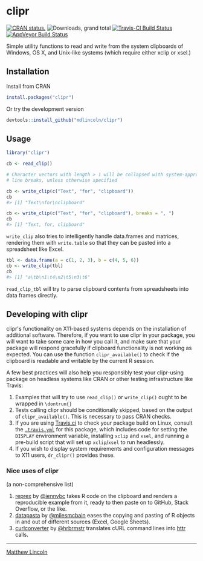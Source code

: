 
<!-- README.md is generated from README.Rmd. Please edit that file -->
clipr
=====

[![CRAN status.](http://www.r-pkg.org/badges/version/clipr)](http://www.r-pkg.org/pkg/clipr) ![Downloads, grand total](http://cranlogs.r-pkg.org/badges/grand-total/clipr) [![Travis-CI Build Status](https://travis-ci.org/mdlincoln/clipr.svg?branch=master)](https://travis-ci.org/mdlincoln/clipr) [![AppVeyor Build Status](https://ci.appveyor.com/api/projects/status/github/mdlincoln/clipr?branch=master&svg=true)](https://ci.appveyor.com/project/mdlincoln/clipr)

Simple utility functions to read and write from the system clipboards of Windows, OS X, and Unix-like systems (which require either xclip or xsel.)

Installation
------------

Install from CRAN

``` r
install.packages("clipr")
```

Or try the development version

``` r
devtools::install_github("mdlincoln/clipr")
```

Usage
-----

``` r
library("clipr")

cb <- read_clip()

# Character vectors with length > 1 will be collapsed with system-appropriate
# line breaks, unless otherwise specified

cb <- write_clip(c("Text", "for", "clipboard"))
cb
#> [1] "Text\nfor\nclipboard"

cb <- write_clip(c("Text", "for", "clipboard"), breaks = ", ")
cb
#> [1] "Text, for, clipboard"
```

`write_clip` also tries to intelligently handle data.frames and matrices, rendering them with `write.table` so that they can be pasted into a spreadsheet like Excel.

``` r
tbl <- data.frame(a = c(1, 2, 3), b = c(4, 5, 6))
cb <- write_clip(tbl)
cb
#> [1] "a\tb\n1\t4\n2\t5\n3\t6"
```

`read_clip_tbl` will try to parse clipboard contents from spreadsheets into data frames directly.

Developing with clipr
---------------------

clipr's functionality on X11-based systems depends on the installation of additional software. Therefore, if you want to use clipr in your package, you will want to take some care in how you call it, and make sure that your package will respond gracefully if clipboard functionality is not working as expected. You can use the function `clipr_available()` to check if the clipboard is readable and writable by the current R session.

A few best practices will also help you responsibly test your clipr-using package on headless systems like CRAN or other testing infrastructure like Travis:

1.  Examples that will try to use `read_clip()` or `write_clip()` ought to be wrapped in `\dontrun{}`
2.  Tests calling clipr should be conditionally skipped, based on the output of `clipr_available()`. This is necessary to pass CRAN checks.
3.  If you are using [Travis.ci](https://travis-ci.org/) to check your package build on Linux, consult the [`.travis.yml`](https://github.com/mdlincoln/clipr/blob/master/.travis.yml) for this package, which includes code for setting the `DISPLAY` environment variable, installing `xclip` and `xsel`, and running a pre-build script that will set up `xclip`/`xsel` to run headlessly.
4.  If you wish to display system requirements and configuration messages to X11 users, `dr_clipr()` provides these.

### Nice uses of clipr

(a non-comprehensive list)

1.  [reprex](https://github.com/jennybc/reprex) by [@jennybc](https://github.com/jennybc) takes R code on the clipboard and renders a reproducible example from it, ready to then paste on to GitHub, Stack Overflow, or the like.
2.  [datapasta](https://github.com/milesmcbain/datapasta) by [@milesmcbain](https://github.com/milesmcbain) eases the copying and pasting of R objects in and out of different sources (Excel, Google Sheets).
3.  [curlconverter](https://github.com/hrbrmstr/curlconverter) by [@hrbrmstr](https://github.com/hrbrmstr/curlconverter) translates cURL command lines into [httr](https://github.com/hadley/httr) calls.

------------------------------------------------------------------------

[Matthew Lincoln](http://matthewlincoln.net)
